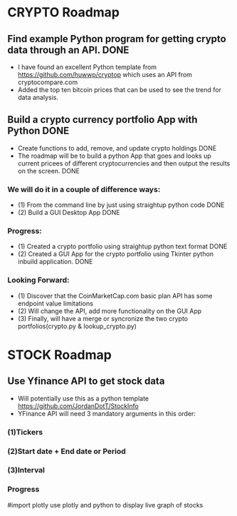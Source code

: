 # CRYPTO Roadmap

## Find example Python program for getting crypto data through an API. DONE
 - I have found an excellent Python template from https://github.com/huwwp/cryptop which uses an API from cryptocompare.com
 - Added the top ten bitcoin prices that can be used to see the trend for data analysis.

## Build a crypto currency portfolio App with Python DONE
 - Create functions to add, remove, and update crypto holdings DONE
 - The roadmap will be to build a python App that goes and looks up current pricees of different cryptocurrencies and then output the results on the screen. DONE

### We will do it in a couple of difference ways:
 - (1) From the command line by just using straightup python code DONE
 - (2) Build a GUI Desktop App DONE
 ### Progress: 
 - (1) Created a crypto portfolio using straightup python text format DONE
 - (2) Created a GUI App for the crypto portfolio using Tkinter python inbuild application. DONE
 ### Looking Forward:
 - (1) Discover that the CoinMarketCap.com basic plan API has some endpoint value limitations
 - (2) Will change the API, add more functionality on the GUI App
 - (3) Finally, will have a merge or syncronize the two crypto portfolios(crypto.py & lookup_crypto.py)

# STOCK Roadmap

## Use Yfinance API to get stock data
 - Will potentially use this as a python template https://github.com/JordanDotT/StockInfo 
 - YFinance API will need 3 mandatory arguments in this order:
### (1)Tickers 
### (2)Start date + End date or Period 
### (3)Interval 

### Progress
#import plotly
use plotly and python to display live graph of stocks
